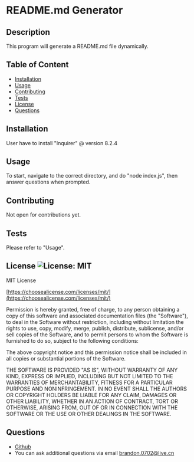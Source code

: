 # README.md Generator


## Description
This program will generate a README.md file dynamically.


## Table of Content
 - [Installation](#installation)
 - [Usage](#usage)
 - [Contributing](#contributing)
 - [Tests](#tests)
 - [License](#license)
 - [Questions](#questions)


## Installation
User have to install "Inquirer" @ version 8.2.4


## Usage
To start, navigate to the correct directory, and do "node index.js", then answer questions when prompted.


## Contributing
Not open for contributions yet.


## Tests
Please refer to "Usage".


## License ![License: MIT](https://img.shields.io/badge/License-MIT-yellow.svg)
MIT License

[https://choosealicense.com/licenses/mit/](https://choosealicense.com/licenses/mit/)

Permission is hereby granted, free of charge, to any person obtaining a copy
of this software and associated documentation files (the "Software"), to deal
in the Software without restriction, including without limitation the rights
to use, copy, modify, merge, publish, distribute, sublicense, and/or sell
copies of the Software, and to permit persons to whom the Software is
furnished to do so, subject to the following conditions:

The above copyright notice and this permission notice shall be included in all
copies or substantial portions of the Software.

THE SOFTWARE IS PROVIDED "AS IS", WITHOUT WARRANTY OF ANY KIND, EXPRESS OR
IMPLIED, INCLUDING BUT NOT LIMITED TO THE WARRANTIES OF MERCHANTABILITY,
FITNESS FOR A PARTICULAR PURPOSE AND NONINFRINGEMENT. IN NO EVENT SHALL THE
AUTHORS OR COPYRIGHT HOLDERS BE LIABLE FOR ANY CLAIM, DAMAGES OR OTHER
LIABILITY, WHETHER IN AN ACTION OF CONTRACT, TORT OR OTHERWISE, ARISING FROM,
OUT OF OR IN CONNECTION WITH THE SOFTWARE OR THE USE OR OTHER DEALINGS IN THE
SOFTWARE.


## Questions
 - [Github](https://www.github.com/BranBao1995)
 - You can ask additional questions via email [brandon.0702@live.cn](brandon.0702@live.cn)
